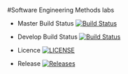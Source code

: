 #Software Engineering Methods labs

- Master Build Status [![Build Status](https://travis-ci.org/jonny-binns/sem.svg?branch=master)](https://travis-ci.org/jonny-binns/sem)

- Develop Build Status [![Build Status](https://travis-ci.org/jonny-binns/sem.svg?branch=develop)](https://travis-ci.org/jonny-binns/sem)

- Licence [![LICENSE](https://img.shields.io/github/license/jonny-binns/sem.svg?style=flat-square)](https://github.com/jonny-binns/sem/blob/master/LICENSE)

- Release [![Releases](https://img.shields.io/github/release/jonny-binns/sem/all.svg?style=flat-square)](https://github.com/jonny-binns/sem/releases)

